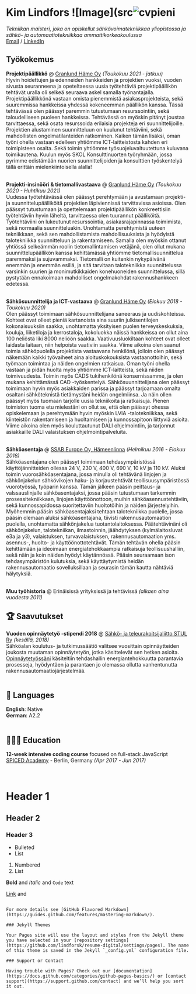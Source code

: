 # Kim Lindfors  ![Image](src![cvpieni](https://user-images.githubusercontent.com/83721398/136075747-7cad6080-a4de-48e9-95ac-7531ae02d780.png)

_Tekniikan maisteri, joka on opiskellut sähkövoimatekniikkaa yliopistossa ja sähkö- ja automaatiotekniikkaa ammattikorkeakoulussa_ <br>
[Email](mailto:k.lindfors@outlook.com) / [LinkedIn](https://www.linkedin.com/in/lindforskim)

## Työkokemus

**Projektipäällikkö** @ [Granlund Häme Oy](https://www.granlund.fi/sijainti/hameenlinna/) _(Toukokuu 2021 - jatkuu)_ <br>
Hyvin hoidettujen ja edenneiden hankkeiden ja projektien vuoksi, vuoden sivusta seuranneena ja opeteltaessa uusia työtehtäviä projektipäällikön tehtävät uralla oli selkeä seuraava askel samalla työnantajalla. Projektipäällikkönä vastaan omista pienemmistä asiakasprojekteista, sekä suuremmissa hankkeissa yhdessä kokeneemman päällikön kanssa. Tässä tehtävässä olen päässyt paremmin tutustumaan resurssointiin, sekä taloudelliseen puoleen hankkeissa. Tehtävässä on myöskin pitänyt joustaa tarvittaessa, sekä osata resurssoida erilaisia projekteja eri suunnittelijoille. Projektien alustaminen suunnitteluun on kuulunut tehtäviini, sekä mahdollisten ongelmatilanteiden ratkominen. 
Kaiken tämän lisäksi, oman työni ohella vastaan edelleen yhtiömme ICT-laitteistosta kahden eri toimipisteen osalta. Sekä toimin yhtiömme työsuojeluvaltuutettuna kuluvana toimikautena. Kuulun myös SKOL Konsulttinuorten työryhmään, jossa pyrimme edistämään nuorien suunnittelijoiden ja konsulttien työskentelyä tällä erittäin mielenkiintoisella alalla!
<br><br>

**Projekti-insinööri & tietomallivastaava** @ [Granlund Häme Oy](https://www.granlund.fi/sijainti/hameenlinna/) _(Toukokuu 2020 - Huhtikuu 2021)_ <br>
Uudessa työtehtävässä olen päässyt perehtymään ja avustamaan projekti- ja suunnittelupäälliköitä projektien läpiviennissä tarvittavissa asioissa. Olen päässyt tutustumaan ja opettelemaan projektipäällikön konkreettisiin työtehtäviin hyvin läheltä, tarvittaessa olen tuurannut päälliköitä. Työtehtäviini on lukeutunut resurssointia, asiakasrajapinnassa toimimista, sekä normaalia suunnitteluakin. Unohtamatta perehtymistä uuteen tekniikkaan, sekä sen mahdollistamista mahdollisuuksista ja hyödyistä talotekniikka suunnitteluun ja rakentamiseen. 
Samalla olen myöskin ottanut yhtiössä selkeämmän roolin tietomallintamisen vetäjänä, olen ollut mukana suunnittelupäällikön kanssa kehittämässä yhtiömme tietomallisuunnittelua paremmaksi ja sujuvammaksi. Tietomalli on kuitenkin nykypäivänä enemmän ja enemmän esillä, ja sitä tarvitaan talotekniikka suunnittelussa varsinkin suurien ja monimutkikkaiden konehuoneiden suunnittelussa, sillä pystytään ennakoimaan mahdolliset ongelmakohdat rakennushankkeen edetessä.
<br><br>

**Sähkösuunnittelija ja ICT-vastaava** @ [Granlund Häme Oy](https://www.granlund.fi/sijainti/hameenlinna/) _(Elokuu 2018 - Toukokuu 2020)_ <br>
Olen päässyt toimimaan sähkösuunnittelijana saneeraus ja uudiskohteissa. Kohteet ovat olleet pieniä kartanoista aina suuriin julkisentilojen kokonaisuuksiin saakka, unohtamatta yksityisen puolen terveyskeskuksia, kouluja, liiketiloja ja kerrostaloja, kokoluokka näissä hankkeissa on ollut aina 100 neliöstä liki 8000 neliöön saakka. Vaativuusluokiltaan kohteet ovat olleet laidasta laitaan, niin helpoista vaativiin saakka. Viime aikoina olen saanut toimia sähköpuolella projektista vastaavana henkilönä, jolloin olen päässyt näkemään kaikki työvaiheet aina aloituskokouksista vastaanottoihin, sekä työmaan toimintaa ja näiden ongelmien ratkaisua. Oman työni ohella vastaan ja pidän huolta myös yhtiömme ICT-laitteista, sekä niiden toimivuudesta. Toimin myös CADS tukihenkilönä konsernissamme, ja olen mukana kehittämässä CAD -työskentelyä. 
Sähkösuunnittelijana olen päässyt toimimaan hyvin myös asiakkaiden parissa ja päässyt tarjoamaan omalta osaltani sähköteknistä tietämystäni heidän ongelmiinsa. Ja näin ollen päässyt myös tuomaan tarjolle uusia tekniikoita ja ratkaisuja. Pienen toimiston tuoma etu mielestäni on ollut se, että olen päässyt ohessa opiskelemaan ja perehtymään hyvin myöskin LVIA -talotekniikkaa, sekä kiinteistön rakentamiseen ja huoltamiseen ja kunnossapitoon liittyviä asioita.
Viime aikoina olen myös kouluttautunut DALI ohjelmointiin, ja tarjonnut asiakkaille DALI valaistuksen ohjelmointipalveluita.
<br><br>

**Sähköasentaja** @ [SSAB Europe Oy, Hämeenlinna](https://www.ssab.fi/ssab-konserni/tietoja-ssabsta/tuotantopaikkakunnat-suomessa/hameenlinna) _(Helmikuu 2016 - Elokuu 2018)_ <br>
Sähköasentajana olen päässyt toimimaan tehdasympäristössä käyttöjännitteiden ollessa 24 V, 230 V, 400 V, 690 V, 10 kV ja 110 kV. Aluksi toimin vuorosähköasentajana, jossa minulla oli tehtävänä linjojen ja sähkönjakelun sähkövikojen haku- ja korjaustehtävät teollisuusympäristössä vuorotyössä, työparin kanssa. Tämän jälkeen pääsin peittaus- ja valssauslinjalle sähköasentajaksi, jossa pääsin tutustumaan tarkemmin prosessitekniikkaan, linjojen käyttöönottoon, muihin sähköasennustehtäviin, sekä kunnossapidossa suoritettaviin huoltotöihin ja näiden järjestelyihin. Myöhemmin pääsin sähköasentajaksi tehtaan talotekniikka puolelle, jossa pääsin olemaan aluksi sähköasentajana, tiivisti rakennusautomaation puolella, unohtamatta sähkönjakelua tuotantolaitoksessa. Päätehtävinäni oli sähkönjakelun, talotekniikan, ilmastoinnin, jäähdytyksen (kylmälaitosluvat e3a ja y3), valaistuksen, turvavalaistuksen, rakennusautomaation yms. asennus-, huolto- ja käyttöönottotehtävät. Tämän tehtävän ohella pääsin kehittämään ja ideoimaan energiatehokkaampia ratkaisuja teollisuushalliin, sekä näin ja koin näiden hyödyt käytännössä. Pääsin seuraamaan ison tehdasympäristön kulutuksia, sekä käyttäytymistä heidän rakennusautomaatio sovelluksillaan ja seurasin tämän kautta nähtäviä hälytyksiä.
<br><br>

**Muu työhistoria** @ Erinäisissä yrityksissä ja tehtävissä _(alkaen aina vuodesta 2011)_

## 🏆 Saavutukset

**Vuoden opinnäytetyö -stipendi 2018** @ [Sähkö- ja teleurakoitsijaliitto STUL Ry](http://skt-saatio.fi/index.php?k=225347) _(kesällä, 2018)_ <br>
Sähköalan koulutus- ja tutkimussäätiö valitsee vuosittain opinnäytteiden joukosta muutaman opinnäytetyön, jotka käsittelevät sen hetken asioita. 
[Opinnäytetyössäni](https://www.theseus.fi/handle/10024/142189) käsiteltiin tehdashallin energiantehokkuutta parantavia prosesseja, hyödyntäen ja parantaen jo olemassa ollutta vanhentunutta rakennusautomaatiojärjestelmää.
<br><br>

## 💬 Languages

**English**: Native <br>
**German**: A2.2
<br><br>

## 👩🏼‍🎓 Education

**12-week intensive coding course** focused on full-stack JavaScript<br>
[SPICED Academy](https://www.spiced-academy.com/) - Berlin, Germany _(Apr 2017 - Jun 2017)_ <br>
<br><br>


# Header 1
## Header 2
### Header 3

- Bulleted
- List

1. Numbered
2. List

**Bold** and _Italic_ and `Code` text

[Link](url) and 
```

For more details see [GitHub Flavored Markdown](https://guides.github.com/features/mastering-markdown/).

### Jekyll Themes

Your Pages site will use the layout and styles from the Jekyll theme you have selected in your [repository settings](https://github.com/lindforsk/resume-digital/settings/pages). The name of this theme is saved in the Jekyll `_config.yml` configuration file.

### Support or Contact

Having trouble with Pages? Check out our [documentation](https://docs.github.com/categories/github-pages-basics/) or [contact support](https://support.github.com/contact) and we’ll help you sort it out.
